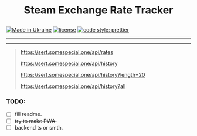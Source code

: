 # <p align="center">Steam Exchange Rate Tracker</p>

[![Made in Ukraine](https://img.shields.io/badge/made_in-ukraine-ffd700.svg?labelColor=0057b7)](https://stand-with-ukraine.pp.ua)
[![license](https://img.shields.io/github/license/somespecialone/sert)](https://github.com/somespecialone/sert/blob/master/LICENSE)
[![code style: prettier](https://img.shields.io/badge/code_style-prettier-ff69b4.svg?style=flat)](https://github.com/prettier/prettier)

---

[//]: # (https://deta.space/buttons/dark.svg)

---

> https://sert.somespecial.one/api/rates
>
> https://sert.somespecial.one/api/history
>
> https://sert.somespecial.one/api/history?length=20
>
> https://sert.somespecial.one/api/history?all

### TODO:

- [ ] fill readme.
- [ ] ~~try to make PWA.~~
- [ ] backend ts or smth.
